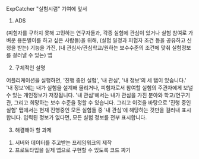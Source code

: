 ExpCatcher "실험시럼"
기여에 앞서

1. ADS

(피험자를 구하지 못해 고민하는 연구자들과, 각종 실험에 관심이 있거나 실험 참여로 가벼운 용돈벌이를 하고 싶은 사람들)을 위해, 
(실험 일정과 피험자 조건 등을 공유하고 신청을 받는) 기능을 가진, 
(내 관심사/관심학교/원하는 보수수준의 조건에 맞춰 실험정보를 걸러낼 수 있는) 앱

2. 구체적인 설명

어플리케이션을 실행하면, '진행 중인 실험', '내 관심', '내 정보'의 세 탭이 있습니다.'
'내 정보'에는 내가 실험을 설계해 올리거나, 피험자로서 참여할 실험의 주관자에게 보낼 수 있는 개인정보가 저장됩니다.
'내 관심'에서는 내가 관심을 가진 분야와 학교/연구기관, 그리고 희망하는 보수 수준을 정할 수 있습니다.
그리고 이것을 바탕으로 '진행 중인 실험' 탭에서는 현재 진행중인 모든 실험들 중 '내 관심'에 해당하는 것만을 걸러내 표시합니다.
입력된 정보가 없다면, 모든 실험 정보를 전부 표시합니다.

3. 해결해야 할 과제

1) 서버와 데이터를 주고받는 프레임워크의 제작
2) 프로토타입을 실제 앱으로 구현할 수 있도록 코드 짜기
